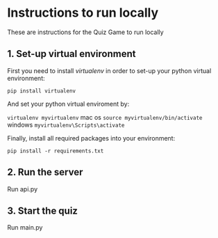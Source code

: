 # Instructions to run locally
These are instructions for the Quiz Game to run locally
## 1. Set-up virtual environment 

First you need to install *virtualenv* in order to set-up your python virtual environment:

`pip install virtualenv`

And set your python virtual enviroment by:

`virtualenv myvirtualenv`
mac os
`source myvirtualenv/bin/activate`
windows
`myvirtualenv\Scripts\activate`


Finally, install all required packages into your environment:

`pip install -r requirements.txt`

## 2. Run the server

Run api.py


## 3. Start the quiz

Run main.py